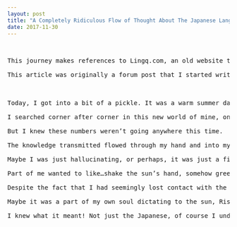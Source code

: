 ```yaml
---
layout: post
title: "A Completely Ridiculous Flow of Thought About The Japanese Language"
date: 2017-11-30
---
```

<pre class="blog-posts">


This journey makes references to Lingq.com, an old website that had once partially contributed to my ability to speak Japanese today. A “Lingq” is essentially an online vocabulary card.

This article was originally a forum post that I started writing, only because I “felt like it” that day. Had no idea it would get so long that day either. Have fun reading (if your attention span can handle it) 🙂



Today, I got into a bit of a pickle. It was a warm summer day and I happened to have been walking down a narrow but long, rough but soothing cobblestone road in the midst of a shady crevice between two buildings stacked rather intricately around me as if I were in some sort of a deep dish pizza as a microbial virus sitting dead center in a piece of pepperoni. It was at that moment having reached this sort of transcended “nirvana” so to speak, that I realized that the true meaning of learning a language is not how, but where to do it.

I searched corner after corner in this new world of mine, only to find that each new location brought on a new set of challenges to learning Japanese that I would not have otherwise encountered in my journey across the long lonely road. But one thing was certain in my mind all along, I was headed on the right track. And perhaps it was just that sense of reason that propelled me only forward, like a spring without any restoring force. And without any restoring force I was. Long after the day had gone by and the streets had vanished and sun dropping behind the cheesy crust before my eyes, that I checked the top right corner of my web browser. 5000 Lingq created today. I looked closer, with my fingers jamming uncontrollably at the space bar, 5001, 5002, 5003, I knew at that point there was no stop, the life behind me shifting behind my peripheral vision, vanishing into the unreachable void conventionally known as the past.

But I knew these numbers weren’t going anywhere this time.

The knowledge transmitted flowed through my hand and into my mind as it trembled, encountering the slightest hint of cultural legacy, the stroke of a newborn kanji, stroke after stroke appearing in my mind. And before you knew it, the kanji materialized before me, transforming my world into a true amusement park of streams of calligraphy accumulated over the day.

Maybe I was just hallucinating, or perhaps, it was just a figment of an otherwise restricted imagination, but when I called for help that day on the empty road, the only word that could come out of my mouth was, “tasuketekudasai, tasuketekudasai….” over and over again. I thought no one could hear me, but how wrong I was. Turns out, I looked behind me, the first time I did that that day, and to my dismay, it wasn’t that of a setting sun that I was seeing before my eyes. Rather, the setting sun was glaring back at me, appearing to care little of my puny existance, but rather, that of the knowledge I carried. And at that moment, the sun said, “You are now one of us.” I was like wtf are you talking about…… And the sun replied, “Welcome to Japan, the Land of the rising sun.” I couldn’t believe my eyes.

Part of me wanted to like…shake the sun’s hand, somehow greet the sun, get to know the sun a bit better this time around. But part of me couldn’t get over the fact that the sun was actually setting, not rising. What a ridiculous hypocrite, I thought to myself. But the sun just kept setting, falling lower and lower below the horizon, ultimately masking its entire existence before my very eyes. I spoke to the sun one last time, “Sun-san, ohayou gozaimasu! Kiiteimasuka?” The sun took no more than one second to vanish entirely behind the curtain of sky above which I was still sitting, dead center in the courtyard I had come to know quite well over the course of the day.

Despite the fact that I had seemingly lost contact with the sun, I knew that in some supernatural way, shape, or form, the sun was hearing what I was saying, and words that I couldn’t speak or hear were being transmitted to the sun simultaneously, spontaneously.

Maybe it was a part of my own soul dictating to the sun, Rise!, but in the intermediate reality I knew I was patiently waiting minute after minute, hour after hour, thinking about the sun while throughout the entire moment still jamming my fingers to the space bar on my Windows 7 glancing at the top right corner every once in a while thinking how many more times is this story going to reference a previously referenced reference. I did not care. I decided I needed to take a break, and I stopped. I put my computer down and looked up at the sky. Finally without the weight of the computer on my lap, I rose, standing up on my two legs and looked over the skyline. And there it was, the sun, staring back at me with the same face I saw yesterday, grinning back at me. I instantly opened my mouth to speak, but the sun, beating me to it, replied, “speak!” And I spoke, and first words that flowed out of my mouth were, “Watashi ha nihonjin desu. Ohayou gozaimasu.” It took me 2 and 3/4 of a second after this to realize what I had just said, and 2 and 2/3 of a second for the sun to spit back at me three words that I will never regret hearing. “Nihon ni youkoso.”

I knew what it meant! Not just the Japanese, of course I understood that after a day of punching my fist into a crippled space bar on my Windows 7 keyboard covered in tryhard sweat. I understood my fluid place in society, my duty as a newly born Japanese to fulfill my duty to learn the culture and history behind the backdrop in front of me. And it took only 3 seconds for me to reply back, “Japan, here I come.”
</pre>
